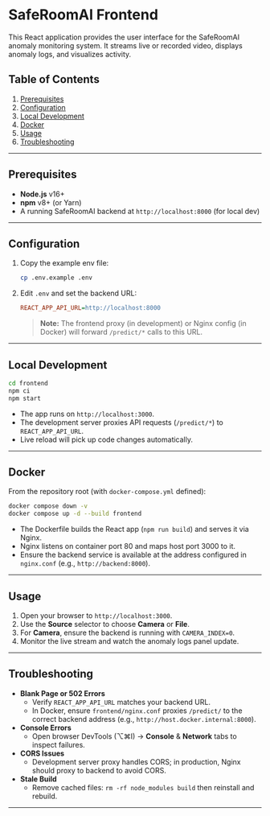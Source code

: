 # SafeRoomAI Frontend

This React application provides the user interface for the SafeRoomAI anomaly monitoring system. It streams live or recorded video, displays anomaly logs, and visualizes activity.

## Table of Contents

1. [Prerequisites](#prerequisites)  
2. [Configuration](#configuration)  
3. [Local Development](#local-development)  
4. [Docker](#docker)  
5. [Usage](#usage)  
6. [Troubleshooting](#troubleshooting)  

---

## Prerequisites

- **Node.js** v16+  
- **npm** v8+ (or Yarn)  
- A running SafeRoomAI backend at `http://localhost:8000` (for local dev)  

---

## Configuration

1. Copy the example env file:
   ```bash
   cp .env.example .env
   ```
2. Edit `.env` and set the backend URL:
   ```ini
   REACT_APP_API_URL=http://localhost:8000
   ```
   > **Note:** The frontend proxy (in development) or Nginx config (in Docker) will forward `/predict/*` calls to this URL.

---

## Local Development

```bash
cd frontend
npm ci
npm start
```

- The app runs on `http://localhost:3000`.  
- The development server proxies API requests (`/predict/*`) to `REACT_APP_API_URL`.  
- Live reload will pick up code changes automatically.

---

## Docker

From the repository root (with `docker-compose.yml` defined):

```bash
docker compose down -v
docker compose up -d --build frontend
```

- The Dockerfile builds the React app (`npm run build`) and serves it via Nginx.  
- Nginx listens on container port 80 and maps host port 3000 to it.  
- Ensure the backend service is available at the address configured in `nginx.conf` (e.g., `http://backend:8000`).

---

## Usage

1. Open your browser to `http://localhost:3000`.  
2. Use the **Source** selector to choose **Camera** or **File**.  
3. For **Camera**, ensure the backend is running with `CAMERA_INDEX=0`.  
4. Monitor the live stream and watch the anomaly logs panel update.  

---

## Troubleshooting

- **Blank Page or 502 Errors**  
  - Verify `REACT_APP_API_URL` matches your backend URL.  
  - In Docker, ensure `frontend/nginx.conf` proxies `/predict/` to the correct backend address (e.g., `http://host.docker.internal:8000`).  
- **Console Errors**  
  - Open browser DevTools (⌥⌘I) → **Console** & **Network** tabs to inspect failures.  
- **CORS Issues**  
  - Development server proxy handles CORS; in production, Nginx should proxy to backend to avoid CORS.  
- **Stale Build**  
  - Remove cached files: `rm -rf node_modules build` then reinstall and rebuild.  

---